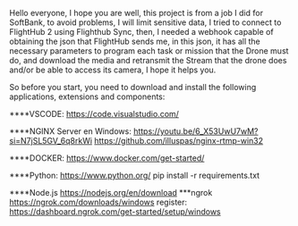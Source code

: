Hello everyone, I hope you are well, this project is from a job I did for SoftBank, to avoid problems, I will limit sensitive data, I tried to connect to FlightHub 2 using Flighthub Sync, then, I needed a webhook capable of obtaining the json that FlightHub sends me, in this json, it has all the necessary parameters to program each task or mission that the Drone must do, and download the media and retransmit the Stream that the drone does and/or be able to access its camera, I hope it helps you.

So before you start, you need to download and install the following applications, extensions and components:

****VSCODE:						https://code.visualstudio.com/

****NGINX Server en Windows: 	https://youtu.be/6_X53UwU7wM?si=N7jSL5GV_6q8rkWi
								https://github.com/illuspas/nginx-rtmp-win32
		
****DOCKER:						https://www.docker.com/get-started/

****Python:						https://www.python.org/
								pip install -r requirements.txt
	
****Node.js			https://nodejs.org/en/download
***ngrok			https://ngrok.com/downloads/windows
				register: https://dashboard.ngrok.com/get-started/setup/windows
